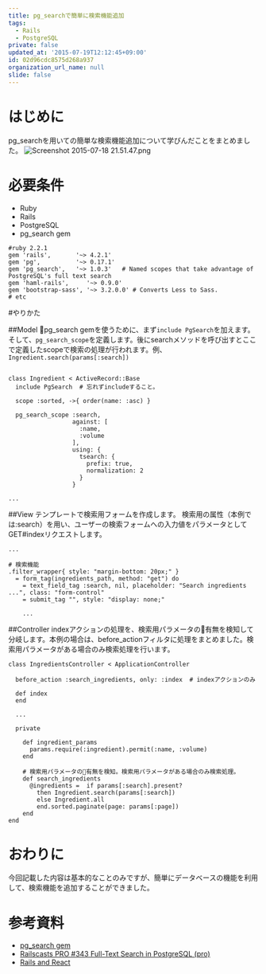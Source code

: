 ```yaml
---
title: pg_searchで簡単に検索機能追加
tags:
  - Rails
  - PostgreSQL
private: false
updated_at: '2015-07-19T12:12:45+09:00'
id: 02d96cdc8575d268a937
organization_url_name: null
slide: false
---
```

# はじめに

pg_searchを用いての簡単な検索機能追加について学びんだことをまとめました。
![Screenshot 2015-07-18 21.51.47.png](https://qiita-image-store.s3.amazonaws.com/0/82804/1ce907d4-6210-9db0-c5b2-248bfdf587be.png)

# 必要条件
- Ruby
- Rails
- PostgreSQL
- pg_search gem

```rb:Gemfile
#ruby 2.2.1
gem 'rails',       '~> 4.2.1'
gem 'pg',          '~> 0.17.1'
gem 'pg_search',   '~> 1.0.3'   # Named scopes that take advantage of PostgreSQL's full text search
gem 'haml-rails',     '~> 0.9.0'
gem 'bootstrap-sass', '~> 3.2.0.0' # Converts Less to Sass.
# etc
```

#やりかた

##Model
pg_search gemを使うために、まず`include PgSearch`を加えます。
そして、`pg_search_scope`を定義します。後にsearchメソッドを呼び出すとここで定義したscopeで検索の処理が行われます。例、`Ingredient.search(params[:search])`

```rb:Model

class Ingredient < ActiveRecord::Base
  include PgSearch  # 忘れずincludeすること。

  scope :sorted, ->{ order(name: :asc) }

  pg_search_scope :search,
                  against: [
                    :name,
                    :volume
                  ],
                  using: {
                    tsearch: {
                      prefix: true,
                      normalization: 2
                    }
                  }

...
```

##View
テンプレートで検索用フォームを作成します。
検索用の属性（本例では:search）を用い、ユーザーの検索フォームへの入力値をパラメータとしてGET#indexリクエストします。

```haml:View
...

# 検索機能
.filter_wrapper{ style: "margin-bottom: 20px;" }
  = form_tag(ingredients_path, method: "get") do
    = text_field_tag :search, nil, placeholder: "Search ingredients ...", class: "form-control"
    = submit_tag "", style: "display: none;"

    ...
```

##Controller
indexアクションの処理を、検索用パラメータの有無を検知して分岐します。本例の場合は、before_actionフィルタに処理をまとめました。検索用パラメータがある場合のみ検索処理を行います。

```rb:Controller
class IngredientsController < ApplicationController

  before_action :search_ingredients, only: :index  # indexアクションのみ

  def index
  end

  ...

  private

    def ingredient_params
      params.require(:ingredient).permit(:name, :volume)
    end

    # 検索用パラメータの有無を検知。検索用パラメータがある場合のみ検索処理。
    def search_ingredients
      @ingredients =  if params[:search].present?
        then Ingredient.search(params[:search])
        else Ingredient.all
        end.sorted.paginate(page: params[:page])
    end
end

```

# おわりに
今回記載した内容は基本的なことのみですが、簡単にデータベースの機能を利用して、検索機能を追加することができました。

# 参考資料

- [pg_search gem](https://github.com/Casecommons/pg_search)
- [Railscasts PRO #343 Full-Text Search in PostgreSQL (pro)](https://www.youtube.com/watch?v=n41F29Qln5E)
- [Rails and React](http://codeloveandboards.com/blog/2014/09/10/rails-and-react-ii-a-real-use-case/)
